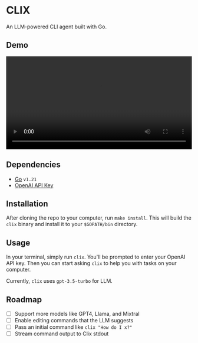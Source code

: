 # CLIX

An LLM-powered CLI agent built with Go.

## Demo

<video src="https://github.com/dgurns/clix/assets/1173791/96f83fdf-5eed-48fb-8532-c3af242a0659" width="100%"></video>

## Dependencies

- [Go](https://golang.org/doc/install) `v1.21`
- [OpenAI API Key](https://platform.openai.com)

## Installation

After cloning the repo to your computer, run `make install`. This will build the `clix` binary and install it to your `$GOPATH/bin` directory.

## Usage

In your terminal, simply run `clix`. You'll be prompted to enter your OpenAI API key. Then you can start asking `clix` to help you with tasks on your computer.

Currently, `clix` uses `gpt-3.5-turbo` for LLM.

## Roadmap

- [ ] Support more models like GPT4, Llama, and Mixtral
- [ ] Enable editing commands that the LLM suggests
- [ ] Pass an initial command like `clix "How do I x?"`
- [ ] Stream command output to Clix stdout
